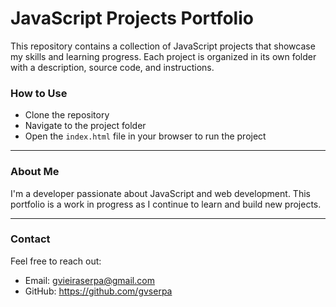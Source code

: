 # JavaScript Projects Portfolio

This repository contains a collection of JavaScript projects that showcase my skills and learning progress. Each project is organized in its own folder with a description, source code, and instructions.


### How to Use

- Clone the repository
- Navigate to the project folder
- Open the `index.html` file in your browser to run the project

---

### About Me

I'm a developer passionate about JavaScript and web development. This portfolio is a work in progress as I continue to learn and build new projects.

---

### Contact

Feel free to reach out:

- Email: gvieiraserpa@gmail.com
- GitHub: https://github.com/gvserpa

